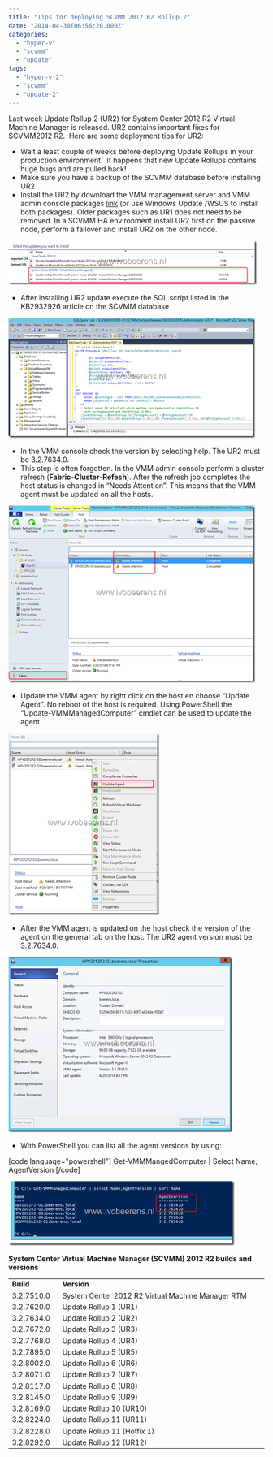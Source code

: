 ```yaml
---
title: "Tips for deploying SCVMM 2012 R2 Rollup 2"
date: "2014-04-30T06:56:20.000Z"
categories: 
  - "hyper-v"
  - "scvmm"
  - "update"
tags: 
  - "hyper-v-2"
  - "scvmm"
  - "update-2"
---
```


Last week Update Rollup 2 (UR2) for System Center 2012 R2 Virtual Machine Manager is released. UR2 contains important fixes for SCVMM2012 R2.  Here are some deployment tips for UR2:

- Wait a least couple of weeks before deploying Update Rollups in your production environment.  It happens that new Update Rollups contains huge bugs and are pulled back!
- Make sure you have a backup of the SCVMM database before installing UR2
- Install the UR2 by download the VMM management server and VMM admin console packages [link](http://support.microsoft.com/kb/2932926) (or use Windows Update /WSUS to install both packages). Older packages such as UR1 does not need to be removed. In a SCVMM HA environment install UR2 first on the passive node, perform a failover and install UR2 on the other node.

[![image](images/image_thumb9.png "image")](https://www.ivobeerens.nl/wp-content/uploads/2014/04/image9.png)

- After installing UR2 update execute the SQL script listed in the KB2932926 article on the SCVMM database

[![image](images/image_thumb10.png "image")](https://www.ivobeerens.nl/wp-content/uploads/2014/04/image12.png)

- In the VMM console check the version by selecting help. The UR2 must be 3.2.7634.0.
- This step is often forgotten. In the VMM admin console perform a cluster refresh (**Fabric-Cluster-Refesh**). After the refresh job completes the host status is changed in “Needs Attention”. This means that the VMM agent must be updated on all the hosts.

[![image](images/image_thumb11.png "image")](https://www.ivobeerens.nl/wp-content/uploads/2014/04/image13.png)

- Update the VMM agent by right click on the host en choose “Update Agent”. No reboot of the host is required. Using PowerShell the “Update-VMMManagedComputer” cmdlet can be used to update the agent

[![image](images/image_thumb12.png "image")](https://www.ivobeerens.nl/wp-content/uploads/2014/04/image15.png)

- After the VMM agent is updated on the host check the version of the agent on the general tab on the host. The UR2 agent version must be 3.2.7634.0.

[![image](images/image_thumb13.png "image")](https://www.ivobeerens.nl/wp-content/uploads/2014/04/image16.png)

- With PowerShell you can list all the agent versions by using:

\[code language="powershell"\] Get-VMMMangedComputer | Select Name, AgentVersion \[/code\]

[![image](images/image_thumb14.png "image")](https://www.ivobeerens.nl/wp-content/uploads/2014/04/image18.png)

**System Center Virtual Machine Manager (SCVMM) 2012 R2 builds and versions**

<table border="0" width="480" cellspacing="0" cellpadding="2"><tbody><tr><td valign="top" width="85"><strong>Build</strong></td><td valign="top" width="393"><strong>Version</strong></td></tr><tr><td valign="top" width="85">3.2.7510.0</td><td valign="top" width="393">System Center 2012 R2 Virtual Machine Manager RTM</td></tr><tr><td valign="top" width="85">3.2.7620.0</td><td valign="top" width="393">Update Rollup 1 (UR1)</td></tr><tr><td valign="top" width="85">3.2.7634.0</td><td valign="top" width="393">Update Rollup 2 (UR2)</td></tr><tr><td valign="top" width="85">3.2.7672.0</td><td valign="top" width="393">Update Rollup 3 (UR3)</td></tr><tr><td valign="top" width="85">3.2.7768.0</td><td valign="top" width="393">Update Rollup 4 (UR4)</td></tr><tr><td valign="top" width="85">3.2.7895.0</td><td valign="top" width="393">Update Rollup 5 (UR5)</td></tr><tr><td valign="top" width="85">3.2.8002.0</td><td valign="top" width="393">Update Rollup 6 (UR6)</td></tr><tr><td valign="top" width="85">3.2.8071.0</td><td valign="top" width="393">Update Rollup 7 (UR7)</td></tr><tr><td valign="top" width="85">3.2.8117.0</td><td valign="top" width="393">Update Rollup 8 (UR8)</td></tr><tr><td valign="top" width="85">3.2.8145.0</td><td valign="top" width="393">Update Rollup 9 (UR9)</td></tr><tr><td valign="top" width="85">3.2.8169.0</td><td valign="top" width="393">Update Rollup 10 (UR10)</td></tr><tr><td valign="top" width="85">3.2.8224.0</td><td valign="top" width="393">Update Rollup 11&nbsp;(UR11)</td></tr><tr><td valign="top" width="85">3.2.8228.0</td><td valign="top" width="393">Update Rollup 11 (Hotfix 1)</td></tr><tr><td valign="top" width="85">3.2.8292.0</td><td valign="top" width="393">Update Rollup 12&nbsp;(UR12)</td></tr></tbody></table>
